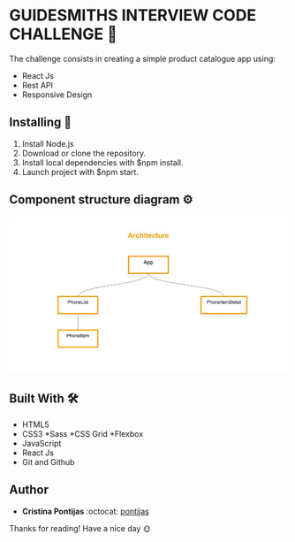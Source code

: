 # GUIDESMITHS INTERVIEW CODE CHALLENGE 🎯

The challenge consists in creating a simple product catalogue app using:
* React Js 
* Rest API
* Responsive Design

## Installing :wrench:

1. Install Node.js
2. Download or clone the repository.
3. Install local dependencies with $npm install.
4. Launch project with $npm start.


## Component structure diagram ⚙

![](architecture.jpg)

## Built With 🛠

* HTML5
* CSS3
*Sass
*CSS Grid
*Flexbox
* JavaScript
* React Js
* Git and Github

## Author

* **Cristina Pontijas** :octocat: [pontijas](https://github.com/pontijas)

Thanks for reading!
Have a nice day 🌞



